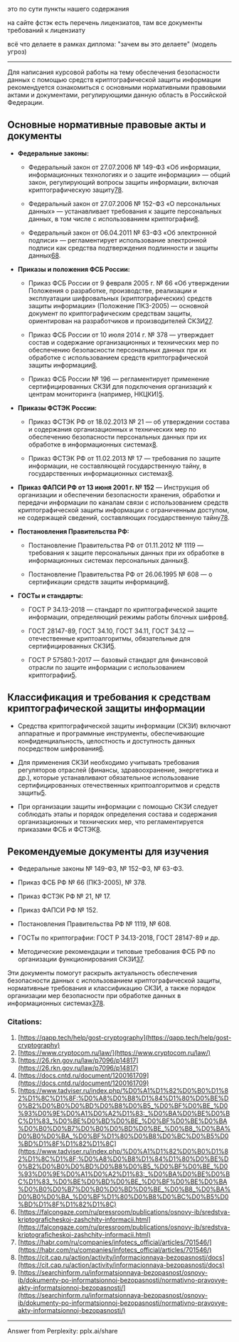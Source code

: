 это по сути пункты нашего содержания

на сайте фстэк есть перечень лицензиатов, там все документы требований к лицензиату

всё что делаете в рамках диплома: "зачем вы это делаете" (модель угроз)

---

Для написания курсовой работы на тему обеспечения безопасности данных с помощью средств криптографической защиты информации рекомендуется ознакомиться с основными нормативными правовыми актами и документами, регулирующими данную область в Российской Федерации.

## Основные нормативные правовые акты и документы

- **Федеральные законы:**
    
    - Федеральный закон от 27.07.2006 № 149-ФЗ «Об информации, информационных технологиях и о защите информации» — общий закон, регулирующий вопросы защиты информации, включая криптографическую защиту[7](https://habr.com/ru/companies/infotecs_official/articles/701546/)[8](https://cit.cap.ru/action/activity/informacionnaya-bezopasnostj/docs).
        
    - Федеральный закон от 27.07.2006 № 152-ФЗ «О персональных данных» — устанавливает требования к защите персональных данных, в том числе с использованием криптографии[8](https://cit.cap.ru/action/activity/informacionnaya-bezopasnostj/docs).
        
    - Федеральный закон от 06.04.2011 № 63-ФЗ «Об электронной подписи» — регламентирует использование электронной подписи как средства подтверждения подлинности и защиты данных[6](https://falcongaze.com/ru/pressroom/publications/osnovy-ib/sredstva-kriptograficheskoj-zashchity-informacii.html)[8](https://cit.cap.ru/action/activity/informacionnaya-bezopasnostj/docs).
        
- **Приказы и положения ФСБ России:**
    
    - Приказ ФСБ России от 9 февраля 2005 г. № 66 «Об утверждении Положения о разработке, производстве, реализации и эксплуатации шифровальных (криптографических) средств защиты информации» (Положение ПКЗ-2005) — основной документ по криптографическим средствам защиты, ориентирован на разработчиков и производителей СКЗИ[2](https://www.cryptocom.ru/law/)[7](https://habr.com/ru/companies/infotecs_official/articles/701546/).
        
    - Приказ ФСБ России от 10 июля 2014 г. № 378 — утверждает состав и содержание организационных и технических мер по обеспечению безопасности персональных данных при их обработке с использованием средств криптографической защиты информации[8](https://cit.cap.ru/action/activity/informacionnaya-bezopasnostj/docs).
        
    - Приказ ФСБ России № 196 — регламентирует применение сертифицированных СКЗИ для подключения организаций к центрам мониторинга (например, НКЦКИ)[5](https://www.tadviser.ru/index.php/%D0%A1%D1%82%D0%B0%D1%82%D1%8C%D1%8F:%D0%A8%D0%B8%D1%84%D1%80%D0%BE%D0%B2%D0%B0%D0%BD%D0%B8%D0%B5_%D0%BF%D0%BE_%D0%93%D0%9E%D0%A1%D0%A2%D1%83:_%D0%BA%D0%BE%D0%BC%D1%83_%D0%BE%D0%BD%D0%BE_%D0%BF%D0%BE%D0%BA%D0%B0%D0%B7%D0%B0%D0%BD%D0%BE_%D0%B8_%D0%BA%D0%B0%D0%BA_%D0%BF%D1%80%D0%B8%D0%BC%D0%B5%D0%BD%D1%8F%D1%82%D1%8C).
        
- **Приказы ФСТЭК России:**
    
    - Приказ ФСТЭК РФ от 18.02.2013 № 21 — об утверждении состава и содержания организационных и технических мер по обеспечению безопасности персональных данных при их обработке в информационных системах[8](https://cit.cap.ru/action/activity/informacionnaya-bezopasnostj/docs).
        
    - Приказ ФСТЭК РФ от 11.02.2013 № 17 — требования по защите информации, не составляющей государственную тайну, в государственных информационных системах[8](https://cit.cap.ru/action/activity/informacionnaya-bezopasnostj/docs).
        
- **Приказ ФАПСИ РФ от 13 июня 2001 г. № 152** — Инструкция об организации и обеспечении безопасности хранения, обработки и передачи информации по каналам связи с использованием средств криптографической защиты информации с ограниченным доступом, не содержащей сведений, составляющих государственную тайну[7](https://habr.com/ru/companies/infotecs_official/articles/701546/)[8](https://cit.cap.ru/action/activity/informacionnaya-bezopasnostj/docs).
    
- **Постановления Правительства РФ:**
    
    - Постановление Правительства РФ от 01.11.2012 № 1119 — требования к защите персональных данных при их обработке в информационных системах персональных данных[8](https://cit.cap.ru/action/activity/informacionnaya-bezopasnostj/docs).
        
    - Постановление Правительства РФ от 26.06.1995 № 608 — о сертификации средств защиты информации[8](https://cit.cap.ru/action/activity/informacionnaya-bezopasnostj/docs).
        
- **ГОСТы и стандарты:**
    
    - ГОСТ Р 34.13-2018 — стандарт по криптографической защите информации, определяющий режимы работы блочных шифров[4](https://docs.cntd.ru/document/1200161709).
        
    - ГОСТ 28147-89, ГОСТ 34.10, ГОСТ 34.11, ГОСТ 34.12 — отечественные криптоалгоритмы, обязательные для сертифицированных СКЗИ[5](https://www.tadviser.ru/index.php/%D0%A1%D1%82%D0%B0%D1%82%D1%8C%D1%8F:%D0%A8%D0%B8%D1%84%D1%80%D0%BE%D0%B2%D0%B0%D0%BD%D0%B8%D0%B5_%D0%BF%D0%BE_%D0%93%D0%9E%D0%A1%D0%A2%D1%83:_%D0%BA%D0%BE%D0%BC%D1%83_%D0%BE%D0%BD%D0%BE_%D0%BF%D0%BE%D0%BA%D0%B0%D0%B7%D0%B0%D0%BD%D0%BE_%D0%B8_%D0%BA%D0%B0%D0%BA_%D0%BF%D1%80%D0%B8%D0%BC%D0%B5%D0%BD%D1%8F%D1%82%D1%8C).
        
    - ГОСТ Р 57580.1-2017 — базовый стандарт для финансовой отрасли по защите информации с использованием криптографии[5](https://www.tadviser.ru/index.php/%D0%A1%D1%82%D0%B0%D1%82%D1%8C%D1%8F:%D0%A8%D0%B8%D1%84%D1%80%D0%BE%D0%B2%D0%B0%D0%BD%D0%B8%D0%B5_%D0%BF%D0%BE_%D0%93%D0%9E%D0%A1%D0%A2%D1%83:_%D0%BA%D0%BE%D0%BC%D1%83_%D0%BE%D0%BD%D0%BE_%D0%BF%D0%BE%D0%BA%D0%B0%D0%B7%D0%B0%D0%BD%D0%BE_%D0%B8_%D0%BA%D0%B0%D0%BA_%D0%BF%D1%80%D0%B8%D0%BC%D0%B5%D0%BD%D1%8F%D1%82%D1%8C).
        

## Классификация и требования к средствам криптографической защиты информации

- Средства криптографической защиты информации (СКЗИ) включают аппаратные и программные инструменты, обеспечивающие конфиденциальность, целостность и доступность данных посредством шифрования[6](https://falcongaze.com/ru/pressroom/publications/osnovy-ib/sredstva-kriptograficheskoj-zashchity-informacii.html).
    
- Для применения СКЗИ необходимо учитывать требования регуляторов отраслей (финансы, здравоохранение, энергетика и др.), которые устанавливают обязательное использование сертифицированных отечественных криптоалгоритмов и средств защиты[5](https://www.tadviser.ru/index.php/%D0%A1%D1%82%D0%B0%D1%82%D1%8C%D1%8F:%D0%A8%D0%B8%D1%84%D1%80%D0%BE%D0%B2%D0%B0%D0%BD%D0%B8%D0%B5_%D0%BF%D0%BE_%D0%93%D0%9E%D0%A1%D0%A2%D1%83:_%D0%BA%D0%BE%D0%BC%D1%83_%D0%BE%D0%BD%D0%BE_%D0%BF%D0%BE%D0%BA%D0%B0%D0%B7%D0%B0%D0%BD%D0%BE_%D0%B8_%D0%BA%D0%B0%D0%BA_%D0%BF%D1%80%D0%B8%D0%BC%D0%B5%D0%BD%D1%8F%D1%82%D1%8C).
    
- При организации защиты информации с помощью СКЗИ следует соблюдать этапы и порядок определения состава и содержания организационных и технических мер, что регламентируется приказами ФСБ и ФСТЭК[8](https://cit.cap.ru/action/activity/informacionnaya-bezopasnostj/docs).
    

## Рекомендуемые документы для изучения

- Федеральные законы № 149-ФЗ, № 152-ФЗ, № 63-ФЗ.
    
- Приказ ФСБ РФ № 66 (ПКЗ-2005), № 378.
    
- Приказ ФСТЭК РФ № 21, № 17.
    
- Приказ ФАПСИ РФ № 152.
    
- Постановления Правительства РФ № 1119, № 608.
    
- ГОСТы по криптографии: ГОСТ Р 34.13-2018, ГОСТ 28147-89 и др.
    
- Методические рекомендации и типовые требования ФСБ РФ по организации функционирования СКЗИ[3](https://26.rkn.gov.ru/law/p7096/p14817)[7](https://habr.com/ru/companies/infotecs_official/articles/701546/).
    

Эти документы помогут раскрыть актуальность обеспечения безопасности данных с использованием криптографической защиты, нормативные требования и классификацию СКЗИ, а также порядок организации мер безопасности при обработке данных в информационных системах[3](https://26.rkn.gov.ru/law/p7096/p14817)[7](https://habr.com/ru/companies/infotecs_official/articles/701546/)[8](https://cit.cap.ru/action/activity/informacionnaya-bezopasnostj/docs).

### Citations:

1. [https://qapp.tech/help/gost-cryptography](https://qapp.tech/help/gost-cryptography)
2. [https://www.cryptocom.ru/law/](https://www.cryptocom.ru/law/)
3. [https://26.rkn.gov.ru/law/p7096/p14817](https://26.rkn.gov.ru/law/p7096/p14817)
4. [https://docs.cntd.ru/document/1200161709](https://docs.cntd.ru/document/1200161709)
5. [https://www.tadviser.ru/index.php/%D0%A1%D1%82%D0%B0%D1%82%D1%8C%D1%8F:%D0%A8%D0%B8%D1%84%D1%80%D0%BE%D0%B2%D0%B0%D0%BD%D0%B8%D0%B5_%D0%BF%D0%BE_%D0%93%D0%9E%D0%A1%D0%A2%D1%83:_%D0%BA%D0%BE%D0%BC%D1%83_%D0%BE%D0%BD%D0%BE_%D0%BF%D0%BE%D0%BA%D0%B0%D0%B7%D0%B0%D0%BD%D0%BE_%D0%B8_%D0%BA%D0%B0%D0%BA_%D0%BF%D1%80%D0%B8%D0%BC%D0%B5%D0%BD%D1%8F%D1%82%D1%8C](https://www.tadviser.ru/index.php/%D0%A1%D1%82%D0%B0%D1%82%D1%8C%D1%8F:%D0%A8%D0%B8%D1%84%D1%80%D0%BE%D0%B2%D0%B0%D0%BD%D0%B8%D0%B5_%D0%BF%D0%BE_%D0%93%D0%9E%D0%A1%D0%A2%D1%83:_%D0%BA%D0%BE%D0%BC%D1%83_%D0%BE%D0%BD%D0%BE_%D0%BF%D0%BE%D0%BA%D0%B0%D0%B7%D0%B0%D0%BD%D0%BE_%D0%B8_%D0%BA%D0%B0%D0%BA_%D0%BF%D1%80%D0%B8%D0%BC%D0%B5%D0%BD%D1%8F%D1%82%D1%8C)
6. [https://falcongaze.com/ru/pressroom/publications/osnovy-ib/sredstva-kriptograficheskoj-zashchity-informacii.html](https://falcongaze.com/ru/pressroom/publications/osnovy-ib/sredstva-kriptograficheskoj-zashchity-informacii.html)
7. [https://habr.com/ru/companies/infotecs_official/articles/701546/](https://habr.com/ru/companies/infotecs_official/articles/701546/)
8. [https://cit.cap.ru/action/activity/informacionnaya-bezopasnostj/docs](https://cit.cap.ru/action/activity/informacionnaya-bezopasnostj/docs)
9. [https://searchinform.ru/informatsionnaya-bezopasnost/osnovy-ib/dokumenty-po-informatsionnoj-bezopasnosti/normativno-pravovye-akty-informatsionnoj-bezopasnosti/](https://searchinform.ru/informatsionnaya-bezopasnost/osnovy-ib/dokumenty-po-informatsionnoj-bezopasnosti/normativno-pravovye-akty-informatsionnoj-bezopasnosti/)

---

Answer from Perplexity: pplx.ai/share